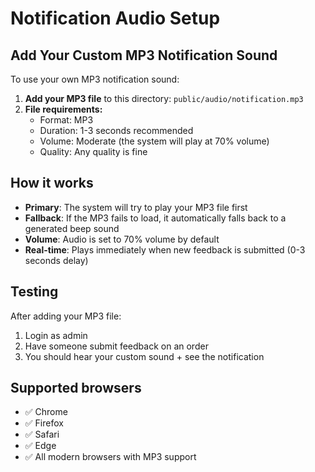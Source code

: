 # Notification Audio Setup

## Add Your Custom MP3 Notification Sound

To use your own MP3 notification sound:

1. **Add your MP3 file** to this directory: `public/audio/notification.mp3`
2. **File requirements:**
   - Format: MP3
   - Duration: 1-3 seconds recommended
   - Volume: Moderate (the system will play at 70% volume)
   - Quality: Any quality is fine

## How it works

- **Primary**: The system will try to play your MP3 file first
- **Fallback**: If the MP3 fails to load, it automatically falls back to a generated beep sound
- **Volume**: Audio is set to 70% volume by default
- **Real-time**: Plays immediately when new feedback is submitted (0-3 seconds delay)

## Testing

After adding your MP3 file:
1. Login as admin
2. Have someone submit feedback on an order
3. You should hear your custom sound + see the notification

## Supported browsers

- ✅ Chrome
- ✅ Firefox  
- ✅ Safari
- ✅ Edge
- ✅ All modern browsers with MP3 support 